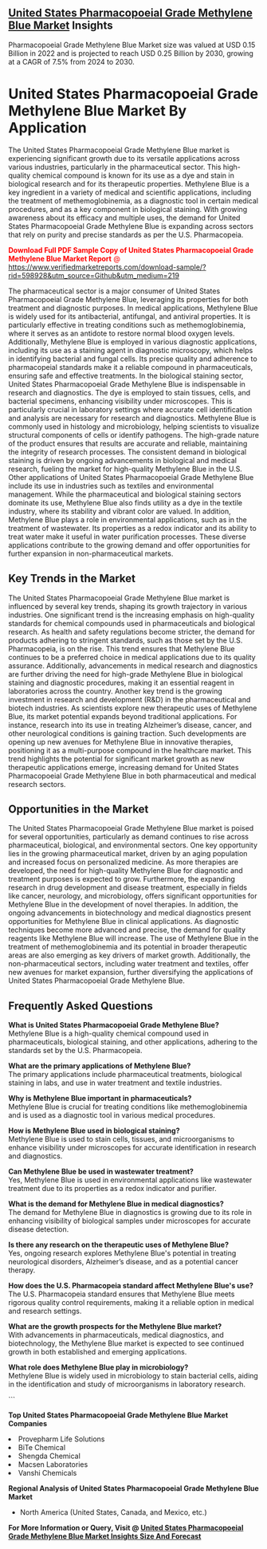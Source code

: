 <h2><a href="https://www.verifiedmarketreports.com/download-sample/?rid=598928&amp;utm_source=Github&amp;utm_medium=219" target="_blank">United States Pharmacopoeial Grade Methylene Blue Market</a> Insights</h2><p>Pharmacopoeial Grade Methylene Blue Market size was valued at USD 0.15 Billion in 2022 and is projected to reach USD 0.25 Billion by 2030, growing at a CAGR of 7.5% from 2024 to 2030.</p><p> <h1>United States Pharmacopoeial Grade Methylene Blue Market By Application</h1> <p>The United States Pharmacopoeial Grade Methylene Blue market is experiencing significant growth due to its versatile applications across various industries, particularly in the pharmaceutical sector. This high-quality chemical compound is known for its use as a dye and stain in biological research and for its therapeutic properties. Methylene Blue is a key ingredient in a variety of medical and scientific applications, including the treatment of methemoglobinemia, as a diagnostic tool in certain medical procedures, and as a key component in biological staining. With growing awareness about its efficacy and multiple uses, the demand for United States Pharmacopoeial Grade Methylene Blue is expanding across sectors that rely on purity and precise standards as per the U.S. Pharmacopeia. <p><span class=""><span style="color: #ff0000;"><strong>Download Full PDF Sample Copy of United States Pharmacopoeial Grade Methylene Blue Market Report</strong> @ </span><a href="https://www.verifiedmarketreports.com/download-sample/?rid=598928&amp;utm_source=Github&amp;utm_medium=219" target="_blank">https://www.verifiedmarketreports.com/download-sample/?rid=598928&amp;utm_source=Github&amp;utm_medium=219</a></span></p> The pharmaceutical sector is a major consumer of United States Pharmacopoeial Grade Methylene Blue, leveraging its properties for both treatment and diagnostic purposes. In medical applications, Methylene Blue is widely used for its antibacterial, antifungal, and antiviral properties. It is particularly effective in treating conditions such as methemoglobinemia, where it serves as an antidote to restore normal blood oxygen levels. Additionally, Methylene Blue is employed in various diagnostic applications, including its use as a staining agent in diagnostic microscopy, which helps in identifying bacterial and fungal cells. Its precise quality and adherence to pharmacopeial standards make it a reliable compound in pharmaceuticals, ensuring safe and effective treatments. In the biological staining sector, United States Pharmacopoeial Grade Methylene Blue is indispensable in research and diagnostics. The dye is employed to stain tissues, cells, and bacterial specimens, enhancing visibility under microscopes. This is particularly crucial in laboratory settings where accurate cell identification and analysis are necessary for research and diagnostics. Methylene Blue is commonly used in histology and microbiology, helping scientists to visualize structural components of cells or identify pathogens. The high-grade nature of the product ensures that results are accurate and reliable, maintaining the integrity of research processes. The consistent demand in biological staining is driven by ongoing advancements in biological and medical research, fueling the market for high-quality Methylene Blue in the U.S. Other applications of United States Pharmacopoeial Grade Methylene Blue include its use in industries such as textiles and environmental management. While the pharmaceutical and biological staining sectors dominate its use, Methylene Blue also finds utility as a dye in the textile industry, where its stability and vibrant color are valued. In addition, Methylene Blue plays a role in environmental applications, such as in the treatment of wastewater. Its properties as a redox indicator and its ability to treat water make it useful in water purification processes. These diverse applications contribute to the growing demand and offer opportunities for further expansion in non-pharmaceutical markets. <h2>Key Trends in the Market</h2> <p>The United States Pharmacopoeial Grade Methylene Blue market is influenced by several key trends, shaping its growth trajectory in various industries. One significant trend is the increasing emphasis on high-quality standards for chemical compounds used in pharmaceuticals and biological research. As health and safety regulations become stricter, the demand for products adhering to stringent standards, such as those set by the U.S. Pharmacopeia, is on the rise. This trend ensures that Methylene Blue continues to be a preferred choice in medical applications due to its quality assurance. Additionally, advancements in medical research and diagnostics are further driving the need for high-grade Methylene Blue in biological staining and diagnostic procedures, making it an essential reagent in laboratories across the country. Another key trend is the growing investment in research and development (R&D) in the pharmaceutical and biotech industries. As scientists explore new therapeutic uses of Methylene Blue, its market potential expands beyond traditional applications. For instance, research into its use in treating Alzheimer’s disease, cancer, and other neurological conditions is gaining traction. Such developments are opening up new avenues for Methylene Blue in innovative therapies, positioning it as a multi-purpose compound in the healthcare market. This trend highlights the potential for significant market growth as new therapeutic applications emerge, increasing demand for United States Pharmacopoeial Grade Methylene Blue in both pharmaceutical and medical research sectors. <h2>Opportunities in the Market</h2> <p>The United States Pharmacopoeial Grade Methylene Blue market is poised for several opportunities, particularly as demand continues to rise across pharmaceutical, biological, and environmental sectors. One key opportunity lies in the growing pharmaceutical market, driven by an aging population and increased focus on personalized medicine. As more therapies are developed, the need for high-quality Methylene Blue for diagnostic and treatment purposes is expected to grow. Furthermore, the expanding research in drug development and disease treatment, especially in fields like cancer, neurology, and microbiology, offers significant opportunities for Methylene Blue in the development of novel therapies. In addition, the ongoing advancements in biotechnology and medical diagnostics present opportunities for Methylene Blue in clinical applications. As diagnostic techniques become more advanced and precise, the demand for quality reagents like Methylene Blue will increase. The use of Methylene Blue in the treatment of methemoglobinemia and its potential in broader therapeutic areas are also emerging as key drivers of market growth. Additionally, the non-pharmaceutical sectors, including water treatment and textiles, offer new avenues for market expansion, further diversifying the applications of United States Pharmacopoeial Grade Methylene Blue. <h2>Frequently Asked Questions</h2> <p><b>What is United States Pharmacopoeial Grade Methylene Blue?</b><br>Methylene Blue is a high-quality chemical compound used in pharmaceuticals, biological staining, and other applications, adhering to the standards set by the U.S. Pharmacopeia.</p> <p><b>What are the primary applications of Methylene Blue?</b><br>The primary applications include pharmaceutical treatments, biological staining in labs, and use in water treatment and textile industries.</p> <p><b>Why is Methylene Blue important in pharmaceuticals?</b><br>Methylene Blue is crucial for treating conditions like methemoglobinemia and is used as a diagnostic tool in various medical procedures.</p> <p><b>How is Methylene Blue used in biological staining?</b><br>Methylene Blue is used to stain cells, tissues, and microorganisms to enhance visibility under microscopes for accurate identification in research and diagnostics.</p> <p><b>Can Methylene Blue be used in wastewater treatment?</b><br>Yes, Methylene Blue is used in environmental applications like wastewater treatment due to its properties as a redox indicator and purifier.</p> <p><b>What is the demand for Methylene Blue in medical diagnostics?</b><br>The demand for Methylene Blue in diagnostics is growing due to its role in enhancing visibility of biological samples under microscopes for accurate disease detection.</p> <p><b>Is there any research on the therapeutic uses of Methylene Blue?</b><br>Yes, ongoing research explores Methylene Blue's potential in treating neurological disorders, Alzheimer’s disease, and as a potential cancer therapy.</p> <p><b>How does the U.S. Pharmacopeia standard affect Methylene Blue's use?</b><br>The U.S. Pharmacopeia standard ensures that Methylene Blue meets rigorous quality control requirements, making it a reliable option in medical and research settings.</p> <p><b>What are the growth prospects for the Methylene Blue market?</b><br>With advancements in pharmaceuticals, medical diagnostics, and biotechnology, the Methylene Blue market is expected to see continued growth in both established and emerging applications.</p> <p><b>What role does Methylene Blue play in microbiology?</b><br>Methylene Blue is widely used in microbiology to stain bacterial cells, aiding in the identification and study of microorganisms in laboratory research.</p> ```</p><p><strong>Top United States Pharmacopoeial Grade Methylene Blue Market Companies</strong></p><div data-test-id=""><p><li>Provepharm Life Solutions</li><li> BiTe Chemical</li><li> Shengda Chemical</li><li> Macsen Laboratories</li><li> Vanshi Chemicals</li></p><div><strong>Regional Analysis of&nbsp;United States Pharmacopoeial Grade Methylene Blue Market</strong></div><ul><li dir="ltr"><p dir="ltr">North America&nbsp;(United States, Canada, and Mexico, etc.)</p></li></ul><p><strong>For More Information or Query, Visit @&nbsp;</strong><strong><a href="https://www.verifiedmarketreports.com/product/pharmacopoeial-grade-methylene-blue-market/?utm_source=Github&amp;utm_medium=219" target="_blank">United States Pharmacopoeial Grade Methylene Blue Market Insights Size And Forecast</a></strong></p></div>

